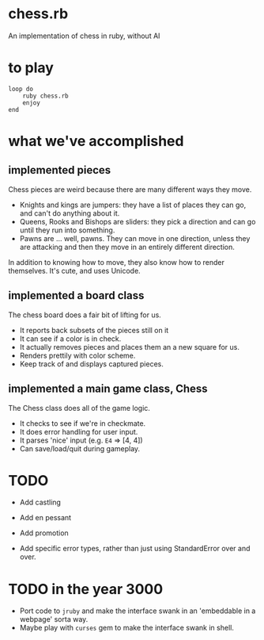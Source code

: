 # chess.rb

An implementation of chess in ruby, without AI

# to play

    loop do
        ruby chess.rb
        enjoy
    end

# what we've accomplished

## implemented pieces

Chess pieces are weird because there are many different ways they move.

- Knights and kings are jumpers: they have a list of places they can go, and can't do anything about it.
- Queens, Rooks and Bishops are sliders: they pick a direction and can go until they run into something.
- Pawns are ... well, pawns.  They can move in one direction, unless they are attacking and then they move in an entirely different direction. 

In addition to knowing how to move, they also know how to render themselves.  It's cute, and uses Unicode.

## implemented a board class

The chess board does a fair bit of lifting for us. 

- It reports back subsets of the pieces still on it
- It can see if a color is in check.
- It actually removes pieces and places them an a new square for us.
- Renders prettily with color scheme.
- Keep track of and displays captured pieces.

## implemented a main game class, Chess

The Chess class does all of the game logic.

- It checks to see if we're in checkmate.
- It does error handling for user input.
- It parses 'nice' input (e.g. `E4` => [4, 4]) 
- Can save/load/quit during gameplay.

# TODO

- Add castling
- Add en pessant
- Add promotion

- Add specific error types, rather than just using StandardError over and over.

# TODO in the year 3000

- Port code to `jruby` and make the interface swank in an 'embeddable in a webpage' sorta way.
- Maybe play with `curses` gem to make the interface swank in shell.